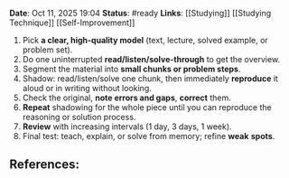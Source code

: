 **Date**: Oct 11, 2025 19:04
**Status**: #ready 
**Links**: [[Studying]] [[Studying Technique]] [[Self-Improvement]]

1. Pick **a clear, high-quality model** (text, lecture, solved example, or problem set).
2. Do one uninterrupted **read/listen/solve-through** to get the overview.
3. Segment the material into **small chunks or problem steps**.
4. Shadow: read/listen/solve one chunk, then immediately **reproduce** it aloud or in writing without looking.
5. Check the original, **note errors and gaps**, **correct** them.
6. **Repeat** shadowing for the whole piece until you can reproduce the reasoning or solution process.
7. **Review** with increasing intervals (1 day, 3 days, 1 week).
8. Final test: teach, explain, or solve from memory; refine **weak** **spots**.

## References:
